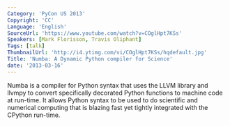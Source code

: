```yaml
---
Category: 'PyCon US 2013'
Copyright: 'CC'
Language: 'English'
SourceUrl: 'https://www.youtube.com/watch?v=COglHpt7KSs'
Speakers: [Mark Florisson, Travis Oliphant]
Tags: [talk]
ThumbnailUrl: 'http://i4.ytimg.com/vi/COglHpt7KSs/hqdefault.jpg'
Title: 'Numba: A Dynamic Python compiler for Science'
date: '2013-03-16'
---
```

Numba is a compiler for Python syntax that uses the LLVM library and llvmpy to convert specifically decorated Python functions to machine code at run-time.   It allows Python syntax to be used to do scientific and numerical computing that is blazing fast yet tightly integrated with the CPython run-time.      

